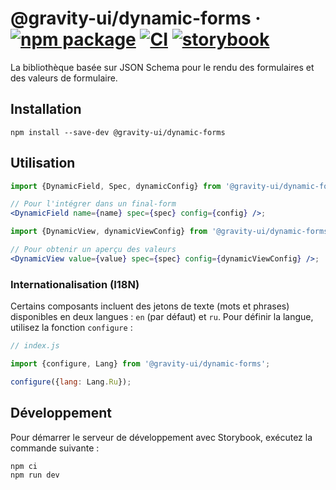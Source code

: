 # @gravity-ui/dynamic-forms · [![npm package](https://img.shields.io/npm/v/@gravity-ui/dynamic-forms)](https://www.npmjs.com/package/@gravity-ui/dynamic-forms) [![CI](https://img.shields.io/github/actions/workflow/status/gravity-ui/dynamic-forms/.github/workflows/ci.yml?label=CI&logo=github)](https://github.com/gravity-ui/dynamic-forms/actions/workflows/ci.yml?query=branch:main) [![storybook](https://img.shields.io/badge/Storybook-deployed-ff4685)](https://preview.gravity-ui.com/dynamic-forms/)

La bibliothèque basée sur JSON Schema pour le rendu des formulaires et des valeurs de formulaire.

## Installation

```shell
npm install --save-dev @gravity-ui/dynamic-forms
```

## Utilisation

```jsx
import {DynamicField, Spec, dynamicConfig} from '@gravity-ui/dynamic-forms';

// Pour l'intégrer dans un final-form
<DynamicField name={name} spec={spec} config={config} />;

import {DynamicView, dynamicViewConfig} from '@gravity-ui/dynamic-forms';

// Pour obtenir un aperçu des valeurs
<DynamicView value={value} spec={spec} config={dynamicViewConfig} />;
```

### Internationalisation (I18N)

Certains composants incluent des jetons de texte (mots et phrases) disponibles en deux langues : `en` (par défaut) et `ru`. Pour définir la langue, utilisez la fonction `configure` :

```js
// index.js

import {configure, Lang} from '@gravity-ui/dynamic-forms';

configure({lang: Lang.Ru});
```

## Développement

Pour démarrer le serveur de développement avec Storybook, exécutez la commande suivante :

```shell
npm ci
npm run dev
```